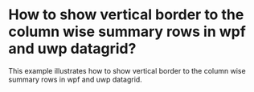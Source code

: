 # How to show vertical border to the column wise summary rows in wpf and uwp datagrid?
This example illustrates how to show vertical border to the column wise summary rows in wpf and uwp datagrid.
